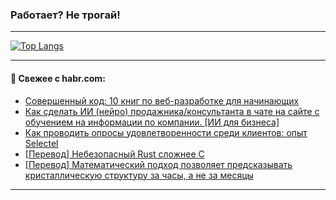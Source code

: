 ### Работает? Не трогай!

---
<!--
#### 🛠️ Technical stack:

![Java](https://img.shields.io/badge/Java-informational?logo=Oracle&style=flat&logoColor=white&color=FF4500)
![Kotlin](https://img.shields.io/badge/Kotlin-informational?logo=Kotlin&style=flat&logoColor=white&color=774D97)
![TS](https://img.shields.io/badge/TypeScript-informational?logo=typeScript&style=flat&logoColor=black&color=017acc)
![Python](https://img.shields.io/badge/Python-informational?logo=Python&style=flat&logoColor=black&color=ffdd54) <br>
![Spring](https://img.shields.io/badge/Spring-informational?logo=Spring&style=flat&logoColor=white&color=6DB33F) 
![SpringBoot](https://img.shields.io/badge/SpringBoot-informational?logo=SpringBoot&style=flat&logoColor=white&color=6DB33F)
![Nest](https://img.shields.io/badge/NestJS-informational?logo=NestJS&style=flat&logoColor=white&color=E0234E) 
![NodeJS](https://img.shields.io/badge/NodeJS-informational?logo=node.js&style=flat&logoColor=white&color=70A760)<br>
![PostgreSQL](https://img.shields.io/badge/PostgreSQL-informational?logo=PostgreSQL&style=flat&logoColor=white&color=DAA520)
![MongoDB](https://img.shields.io/badge/MongoDB-informational?logo=MongoDB&style=flat&logoColor=white&color=870000)
![Apache](https://img.shields.io/badge/Apache-informational?logo=apache&style=flat&logoColor=white&color=f74e28)

___ 
-->

<!--- #### 🛠️ : --->

[![Top Langs](https://github-readme-stats-82jvfl3w3-advtsettinggmailcoms-projects.vercel.app/api/top-langs/?username=zloylis&langs_count=10&hide_title=true&title_color=e6edf3&size_weight=0.5&count_weight=0.5&layout=compact&hide_progress=true&hide_border=true&theme=dracula)](https://github.com/zloylis)

<!---


####  :octocat:&nbsp;&nbsp; Статистика:

![GitHub stats](https://github-readme-stats-u2qms2cxw-advtsettinggmailcoms-projects.vercel.app/api?username=zloylis&show_icons=true&hide_border=true&theme=dracula&title_color=e6edf3&include_all_commits=true&count_private=true&hide_rank=false&hide_title=true&rank_icon=github)
-->
---

#### 💬 Свежее с habr.com:

<!-- BLOG-POST-LIST:START -->
- [Совершенный код: 10 книг по веб-разработке для начинающих](https://habr.com/ru/companies/skillfactory/articles/858972/?utm_source=habrahabr&utm_medium=rss&utm_campaign=858972)
- [Как сделать ИИ &lpar;нейро&rpar; продажника/консультанта в чате на сайте с обучением на информации по компании. [ИИ для бизнеса]](https://habr.com/ru/articles/858948/?utm_source=habrahabr&utm_medium=rss&utm_campaign=858948)
- [Как проводить опросы удовлетворенности среди клиентов: опыт Selectel](https://habr.com/ru/companies/selectel/articles/858906/?utm_source=habrahabr&utm_medium=rss&utm_campaign=858906)
- [[Перевод] Небезопасный Rust сложнее C](https://habr.com/ru/companies/ruvds/articles/858246/?utm_source=habrahabr&utm_medium=rss&utm_campaign=858246)
- [[Перевод] Математический подход позволяет предсказывать кристаллическую структуру за часы, а не за месяцы](https://habr.com/ru/articles/858930/?utm_source=habrahabr&utm_medium=rss&utm_campaign=858930)
<!-- BLOG-POST-LIST:END -->

---
